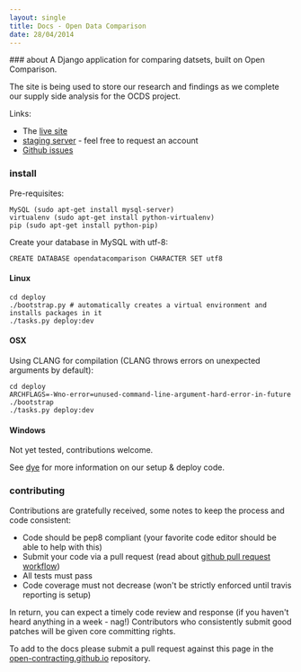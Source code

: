 ```yaml
---
layout: single
title: Docs - Open Data Comparison
date: 28/04/2014
---
```

<div class="toc"></div>
### about
A Django application for comparing datsets, built on Open Comparison. 

The site is being used to store our research and findings as we complete our supply side analysis for 
the OCDS project.

Links:

* The [live site](http://ocds.aptivate.org/opendatacomparison)
* [staging server](http://ocds.stage.aptivate.org/opendatacomparison) - feel free to request an account
* [Github issues](http://github.com/open-contracting/opendatacomparison/issues)

### install
Pre-requisites:

    MySQL (sudo apt-get install mysql-server)
    virtualenv (sudo apt-get install python-virtualenv)
    pip (sudo apt-get install python-pip)


Create your database in MySQL with utf-8:

    CREATE DATABASE opendatacomparison CHARACTER SET utf8


#### Linux
    cd deploy
    ./bootstrap.py # automatically creates a virtual environment and installs packages in it
    ./tasks.py deploy:dev

#### OSX
Using CLANG for compilation (CLANG throws errors on unexpected arguments by default):

    cd deploy
    ARCHFLAGS=-Wno-error=unused-command-line-argument-hard-error-in-future ./bootstrap
    ./tasks.py deploy:dev

#### Windows
Not yet tested, contributions welcome.

See [dye](http://github.com/aptivate/dye) for more information on our setup & deploy code.

### contributing
Contributions are gratefully received, some notes to keep the process and code consistent:

* Code should be pep8 compliant (your favorite code editor should be able to help with this)
* Submit your code via a pull request (read about [github pull request workflow](https://help.github.com/articles/using-pull-requests))
* All tests must pass
* Code coverage must not decrease (won't be strictly enforced until travis reporting is setup)

In return, you can expect a timely code review and response (if you haven't heard anything in a week - nag!)
Contributors who consistently submit good patches will be given core committing rights.

To add to the docs please submit a pull request against this page in the [open-contracting.github.io](http://github.com/open-contracting/open-contracting.github.io) repository.
